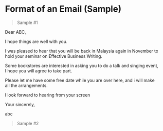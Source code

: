 Format of an Email (Sample)
==================================

> Sample #1 


Dear ABC,

I hope things are well with you.

I was pleased to hear that you will be back in Malaysia again in November to hold your seminar on Effective Business Writing.

Some bookstores are interested in asking you to do a talk and singing event, I hope you will agree to take part.

Please let me have some free date while you are over here, and i will make all the arrangements.

I look forward to hearing from your screen

Your sincerely,

abc


> Sample #2

 


























